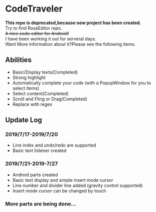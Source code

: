 # CodeTraveler
<strong>This repo is deprecated,because new project has been created.</strong>  
Try to find RoseEditor repo.  
~~A nice code editor for Android!~~  
I have been working it out for serveral days.  
Want More information about it?Please see the following items.  
## Abilities
* Basic/Display texts(Completed)
* Strong highlight
* Automatically complete your code (with a PopupWindow for you to select items)
* Select content(Completed)
* Scroll and Fling or Drag(Completed)
* Replace with regex
## Update Log
### 2019/7/17-2019/7/20
* Line index and undo/redo are supported
* Basic text listener created
### 2019/7/21-2019-7/27
* Android parts created
* Basic text display and simple insert mode cursor
* Line number and divider line added (gravity control supported)
* Insert mode cursor can be changed by touch
### More parts are being done...
